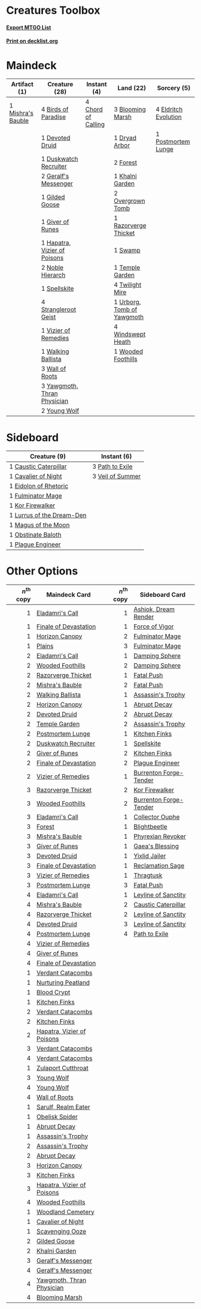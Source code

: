 # Creatures Toolbox

#### [Export MTGO List](../collection/Creatures%20Toolbox/Creatures%20Toolbox.txt)
#### [Print on decklist.org](http://decklist.org/?deckmain=4%09Birds%20of%20Paradise%0A3%09Blooming%20Marsh%0A4%09Chord%20of%20Calling%0A1%09Devoted%20Druid%0A1%09Dryad%20Arbor%0A1%09Duskwatch%20Recruiter%0A4%09Eldritch%20Evolution%0A2%09Forest%0A2%09Geralf's%20Messenger%0A1%09Gilded%20Goose%0A1%09Giver%20of%20Runes%0A1%09Hapatra,%20Vizier%20of%20Poisons%0A1%09Khalni%20Garden%0A1%09Mishra's%20Bauble%0A2%09Noble%20Hierarch%0A2%09Overgrown%20Tomb%0A1%09Postmortem%20Lunge%0A1%09Razorverge%20Thicket%0A1%09Spellskite%0A4%09Strangleroot%20Geist%0A1%09Swamp%0A1%09Temple%20Garden%0A4%09Twilight%20Mire%0A1%09Urborg,%20Tomb%20of%20Yawgmoth%0A1%09Vizier%20of%20Remedies%0A1%09Walking%20Ballista%0A3%09Wall%20of%20Roots%0A4%09Windswept%20Heath%0A1%09Wooded%20Foothills%0A3%09Yawgmoth,%20Thran%20Physician%0A2%09Young%20Wolf&deckside=1%09Caustic%20Caterpillar%0A1%09Cavalier%20of%20Night%0A1%09Eidolon%20of%20Rhetoric%0A1%09Fulminator%20Mage%0A1%09Kor%20Firewalker%0A1%09Lurrus%20of%20the%20Dream-Den%0A1%09Magus%20of%20the%20Moon%0A1%09Obstinate%20Baloth%0A3%09Path%20to%20Exile%0A1%09Plague%20Engineer%0A3%09Veil%20of%20Summer)
# Maindeck

|                                        Artifact (1)                                        |                                             Creature (28)                                             |                                         Instant (4)                                         |                                              Land (22)                                              |                                          Sorcery (5)                                          |
|--------------------------------------------------------------------------------------------|-------------------------------------------------------------------------------------------------------|---------------------------------------------------------------------------------------------|-----------------------------------------------------------------------------------------------------|-----------------------------------------------------------------------------------------------|
|1 [Mishra's Bauble](http://gatherer.wizards.com/Pages/Card/Details.aspx?multiverseid=122122)|4 [Birds of Paradise](http://gatherer.wizards.com/Pages/Card/Details.aspx?multiverseid=129906)         |4 [Chord of Calling](http://gatherer.wizards.com/Pages/Card/Details.aspx?multiverseid=383209)|3 [Blooming Marsh](http://gatherer.wizards.com/Pages/Card/Details.aspx?multiverseid=417816)          |4 [Eldritch Evolution](http://gatherer.wizards.com/Pages/Card/Details.aspx?multiverseid=414456)|
|                                                                                            |1 [Devoted Druid](http://gatherer.wizards.com/Pages/Card/Details.aspx?multiverseid=135500)             |                                                                                             |1 [Dryad Arbor](http://gatherer.wizards.com/Pages/Card/Details.aspx?multiverseid=136196)             |1 [Postmortem Lunge](http://gatherer.wizards.com/Pages/Card/Details.aspx?multiverseid=233054)  |
|                                                                                            |1 [Duskwatch Recruiter](http://gatherer.wizards.com/Pages/Card/Details.aspx?multiverseid=409961)       |                                                                                             |2 [Forest](http://gatherer.wizards.com/Pages/Card/Details.aspx?multiverseid=439860)                  |                                                                                               |
|                                                                                            |2 [Geralf's Messenger](http://gatherer.wizards.com/Pages/Card/Details.aspx?multiverseid=243250)        |                                                                                             |1 [Khalni Garden](http://gatherer.wizards.com/Pages/Card/Details.aspx?multiverseid=220535)           |                                                                                               |
|                                                                                            |1 [Gilded Goose](http://gatherer.wizards.com/Pages/Card/Details.aspx?multiverseid=473122)              |                                                                                             |2 [Overgrown Tomb](http://gatherer.wizards.com/Pages/Card/Details.aspx?multiverseid=405103)          |                                                                                               |
|                                                                                            |1 [Giver of Runes](http://gatherer.wizards.com/Pages/Card/Details.aspx?multiverseid=463962)            |                                                                                             |1 [Razorverge Thicket](http://gatherer.wizards.com/Pages/Card/Details.aspx?multiverseid=209407)      |                                                                                               |
|                                                                                            |1 [Hapatra, Vizier of Poisons](http://gatherer.wizards.com/Pages/Card/Details.aspx?multiverseid=426901)|                                                                                             |1 [Swamp](http://gatherer.wizards.com/Pages/Card/Details.aspx?multiverseid=439858)                   |                                                                                               |
|                                                                                            |2 [Noble Hierarch](http://gatherer.wizards.com/Pages/Card/Details.aspx?multiverseid=179434)            |                                                                                             |1 [Temple Garden](http://gatherer.wizards.com/Pages/Card/Details.aspx?multiverseid=405112)           |                                                                                               |
|                                                                                            |1 [Spellskite](http://gatherer.wizards.com/Pages/Card/Details.aspx?multiverseid=397743)                |                                                                                             |4 [Twilight Mire](http://gatherer.wizards.com/Pages/Card/Details.aspx?multiverseid=442237)           |                                                                                               |
|                                                                                            |4 [Strangleroot Geist](http://gatherer.wizards.com/Pages/Card/Details.aspx?multiverseid=262671)        |                                                                                             |1 [Urborg, Tomb of Yawgmoth](http://gatherer.wizards.com/Pages/Card/Details.aspx?multiverseid=383425)|                                                                                               |
|                                                                                            |1 [Vizier of Remedies](http://gatherer.wizards.com/Pages/Card/Details.aspx?multiverseid=426740)        |                                                                                             |4 [Windswept Heath](http://gatherer.wizards.com/Pages/Card/Details.aspx?multiverseid=405115)         |                                                                                               |
|                                                                                            |1 [Walking Ballista](http://gatherer.wizards.com/Pages/Card/Details.aspx?multiverseid=423848)          |                                                                                             |1 [Wooded Foothills](http://gatherer.wizards.com/Pages/Card/Details.aspx?multiverseid=405116)        |                                                                                               |
|                                                                                            |3 [Wall of Roots](http://gatherer.wizards.com/Pages/Card/Details.aspx?multiverseid=220566)             |                                                                                             |                                                                                                     |                                                                                               |
|                                                                                            |3 [Yawgmoth, Thran Physician](http://gatherer.wizards.com/Pages/Card/Details.aspx?multiverseid=464065) |                                                                                             |                                                                                                     |                                                                                               |
|                                                                                            |2 [Young Wolf](http://gatherer.wizards.com/Pages/Card/Details.aspx?multiverseid=262872)                |                                                                                             |                                                                                                     |                                                                                               |


# Sideboard

|                                            Creature (9)                                            |                                        Instant (6)                                        |
|----------------------------------------------------------------------------------------------------|-------------------------------------------------------------------------------------------|
|1 [Caustic Caterpillar](http://gatherer.wizards.com/Pages/Card/Details.aspx?multiverseid=398409)    |3 [Path to Exile](http://gatherer.wizards.com/Pages/Card/Details.aspx?multiverseid=220511) |
|1 [Cavalier of Night](http://gatherer.wizards.com/Pages/Card/Details.aspx?multiverseid=466848)      |3 [Veil of Summer](http://gatherer.wizards.com/Pages/Card/Details.aspx?multiverseid=466952)|
|1 [Eidolon of Rhetoric](http://gatherer.wizards.com/Pages/Card/Details.aspx?multiverseid=380409)    |                                                                                           |
|1 [Fulminator Mage](http://gatherer.wizards.com/Pages/Card/Details.aspx?multiverseid=397686)        |                                                                                           |
|1 [Kor Firewalker](http://gatherer.wizards.com/Pages/Card/Details.aspx?multiverseid=442010)         |                                                                                           |
|1 [Lurrus of the Dream-Den](http://gatherer.wizards.com/Pages/Card/Details.aspx?multiverseid=479746)|                                                                                           |
|1 [Magus of the Moon](http://gatherer.wizards.com/Pages/Card/Details.aspx?multiverseid=136152)      |                                                                                           |
|1 [Obstinate Baloth](http://gatherer.wizards.com/Pages/Card/Details.aspx?multiverseid=438745)       |                                                                                           |
|1 [Plague Engineer](http://gatherer.wizards.com/Pages/Card/Details.aspx?multiverseid=464049)        |                                                                                           |


# Other Options

|*n*<sup>th</sup> copy|                                            Maindeck Card                                            |*n*<sup>th</sup> copy|                                         Sideboard Card                                          |
|--------------------:|-----------------------------------------------------------------------------------------------------|--------------------:|-------------------------------------------------------------------------------------------------|
|                    1|[Eladamri's Call](http://gatherer.wizards.com/Pages/Card/Details.aspx?multiverseid=442192)           |                    1|[Ashiok, Dream Render](http://gatherer.wizards.com/Pages/Card/Details.aspx?multiverseid=461155)  |
|                    1|[Finale of Devastation](http://gatherer.wizards.com/Pages/Card/Details.aspx?multiverseid=461087)     |                    1|[Force of Vigor](http://gatherer.wizards.com/Pages/Card/Details.aspx?multiverseid=464113)        |
|                    1|[Horizon Canopy](http://gatherer.wizards.com/Pages/Card/Details.aspx?multiverseid=409571)            |                    2|[Fulminator Mage](http://gatherer.wizards.com/Pages/Card/Details.aspx?multiverseid=397686)       |
|                    1|[Plains](http://gatherer.wizards.com/Pages/Card/Details.aspx?multiverseid=439856)                    |                    3|[Fulminator Mage](http://gatherer.wizards.com/Pages/Card/Details.aspx?multiverseid=397686)       |
|                    2|[Eladamri's Call](http://gatherer.wizards.com/Pages/Card/Details.aspx?multiverseid=442192)           |                    1|[Damping Sphere](http://gatherer.wizards.com/Pages/Card/Details.aspx?multiverseid=443101)        |
|                    2|[Wooded Foothills](http://gatherer.wizards.com/Pages/Card/Details.aspx?multiverseid=405116)          |                    2|[Damping Sphere](http://gatherer.wizards.com/Pages/Card/Details.aspx?multiverseid=443101)        |
|                    2|[Razorverge Thicket](http://gatherer.wizards.com/Pages/Card/Details.aspx?multiverseid=209407)        |                    1|[Fatal Push](http://gatherer.wizards.com/Pages/Card/Details.aspx?multiverseid=423724)            |
|                    2|[Mishra's Bauble](http://gatherer.wizards.com/Pages/Card/Details.aspx?multiverseid=122122)           |                    2|[Fatal Push](http://gatherer.wizards.com/Pages/Card/Details.aspx?multiverseid=423724)            |
|                    2|[Walking Ballista](http://gatherer.wizards.com/Pages/Card/Details.aspx?multiverseid=423848)          |                    1|[Assassin's Trophy](http://gatherer.wizards.com/Pages/Card/Details.aspx?multiverseid=452902)     |
|                    2|[Horizon Canopy](http://gatherer.wizards.com/Pages/Card/Details.aspx?multiverseid=409571)            |                    1|[Abrupt Decay](http://gatherer.wizards.com/Pages/Card/Details.aspx?multiverseid=456061)          |
|                    2|[Devoted Druid](http://gatherer.wizards.com/Pages/Card/Details.aspx?multiverseid=135500)             |                    2|[Abrupt Decay](http://gatherer.wizards.com/Pages/Card/Details.aspx?multiverseid=456061)          |
|                    2|[Temple Garden](http://gatherer.wizards.com/Pages/Card/Details.aspx?multiverseid=405112)             |                    2|[Assassin's Trophy](http://gatherer.wizards.com/Pages/Card/Details.aspx?multiverseid=452902)     |
|                    2|[Postmortem Lunge](http://gatherer.wizards.com/Pages/Card/Details.aspx?multiverseid=233054)          |                    1|[Kitchen Finks](http://gatherer.wizards.com/Pages/Card/Details.aspx?multiverseid=370458)         |
|                    2|[Duskwatch Recruiter](http://gatherer.wizards.com/Pages/Card/Details.aspx?multiverseid=409961)       |                    1|[Spellskite](http://gatherer.wizards.com/Pages/Card/Details.aspx?multiverseid=397743)            |
|                    2|[Giver of Runes](http://gatherer.wizards.com/Pages/Card/Details.aspx?multiverseid=463962)            |                    2|[Kitchen Finks](http://gatherer.wizards.com/Pages/Card/Details.aspx?multiverseid=370458)         |
|                    2|[Finale of Devastation](http://gatherer.wizards.com/Pages/Card/Details.aspx?multiverseid=461087)     |                    2|[Plague Engineer](http://gatherer.wizards.com/Pages/Card/Details.aspx?multiverseid=464049)       |
|                    2|[Vizier of Remedies](http://gatherer.wizards.com/Pages/Card/Details.aspx?multiverseid=426740)        |                    1|[Burrenton Forge-Tender](http://gatherer.wizards.com/Pages/Card/Details.aspx?multiverseid=438580)|
|                    3|[Razorverge Thicket](http://gatherer.wizards.com/Pages/Card/Details.aspx?multiverseid=209407)        |                    2|[Kor Firewalker](http://gatherer.wizards.com/Pages/Card/Details.aspx?multiverseid=442010)        |
|                    3|[Wooded Foothills](http://gatherer.wizards.com/Pages/Card/Details.aspx?multiverseid=405116)          |                    2|[Burrenton Forge-Tender](http://gatherer.wizards.com/Pages/Card/Details.aspx?multiverseid=438580)|
|                    3|[Eladamri's Call](http://gatherer.wizards.com/Pages/Card/Details.aspx?multiverseid=442192)           |                    1|[Collector Ouphe](http://gatherer.wizards.com/Pages/Card/Details.aspx?multiverseid=464107)       |
|                    3|[Forest](http://gatherer.wizards.com/Pages/Card/Details.aspx?multiverseid=439860)                    |                    1|[Blightbeetle](http://gatherer.wizards.com/Pages/Card/Details.aspx?multiverseid=466841)          |
|                    3|[Mishra's Bauble](http://gatherer.wizards.com/Pages/Card/Details.aspx?multiverseid=122122)           |                    1|[Phyrexian Revoker](http://gatherer.wizards.com/Pages/Card/Details.aspx?multiverseid=383343)     |
|                    3|[Giver of Runes](http://gatherer.wizards.com/Pages/Card/Details.aspx?multiverseid=463962)            |                    1|[Gaea's Blessing](http://gatherer.wizards.com/Pages/Card/Details.aspx?multiverseid=417433)       |
|                    3|[Devoted Druid](http://gatherer.wizards.com/Pages/Card/Details.aspx?multiverseid=135500)             |                    1|[Yixlid Jailer](http://gatherer.wizards.com/Pages/Card/Details.aspx?multiverseid=130702)         |
|                    3|[Finale of Devastation](http://gatherer.wizards.com/Pages/Card/Details.aspx?multiverseid=461087)     |                    1|[Reclamation Sage](http://gatherer.wizards.com/Pages/Card/Details.aspx?multiverseid=389651)      |
|                    3|[Vizier of Remedies](http://gatherer.wizards.com/Pages/Card/Details.aspx?multiverseid=426740)        |                    1|[Thragtusk](http://gatherer.wizards.com/Pages/Card/Details.aspx?multiverseid=430614)             |
|                    3|[Postmortem Lunge](http://gatherer.wizards.com/Pages/Card/Details.aspx?multiverseid=233054)          |                    3|[Fatal Push](http://gatherer.wizards.com/Pages/Card/Details.aspx?multiverseid=423724)            |
|                    4|[Eladamri's Call](http://gatherer.wizards.com/Pages/Card/Details.aspx?multiverseid=442192)           |                    1|[Leyline of Sanctity](http://gatherer.wizards.com/Pages/Card/Details.aspx?multiverseid=204993)   |
|                    4|[Mishra's Bauble](http://gatherer.wizards.com/Pages/Card/Details.aspx?multiverseid=122122)           |                    2|[Caustic Caterpillar](http://gatherer.wizards.com/Pages/Card/Details.aspx?multiverseid=398409)   |
|                    4|[Razorverge Thicket](http://gatherer.wizards.com/Pages/Card/Details.aspx?multiverseid=209407)        |                    2|[Leyline of Sanctity](http://gatherer.wizards.com/Pages/Card/Details.aspx?multiverseid=204993)   |
|                    4|[Devoted Druid](http://gatherer.wizards.com/Pages/Card/Details.aspx?multiverseid=135500)             |                    3|[Leyline of Sanctity](http://gatherer.wizards.com/Pages/Card/Details.aspx?multiverseid=204993)   |
|                    4|[Postmortem Lunge](http://gatherer.wizards.com/Pages/Card/Details.aspx?multiverseid=233054)          |                    4|[Path to Exile](http://gatherer.wizards.com/Pages/Card/Details.aspx?multiverseid=220511)         |
|                    4|[Vizier of Remedies](http://gatherer.wizards.com/Pages/Card/Details.aspx?multiverseid=426740)        |                     |                                                                                                 |
|                    4|[Giver of Runes](http://gatherer.wizards.com/Pages/Card/Details.aspx?multiverseid=463962)            |                     |                                                                                                 |
|                    4|[Finale of Devastation](http://gatherer.wizards.com/Pages/Card/Details.aspx?multiverseid=461087)     |                     |                                                                                                 |
|                    1|[Verdant Catacombs](http://gatherer.wizards.com/Pages/Card/Details.aspx?multiverseid=405113)         |                     |                                                                                                 |
|                    1|[Nurturing Peatland](http://gatherer.wizards.com/Pages/Card/Details.aspx?multiverseid=464192)        |                     |                                                                                                 |
|                    1|[Blood Crypt](http://gatherer.wizards.com/Pages/Card/Details.aspx?multiverseid=97102)                |                     |                                                                                                 |
|                    1|[Kitchen Finks](http://gatherer.wizards.com/Pages/Card/Details.aspx?multiverseid=370458)             |                     |                                                                                                 |
|                    2|[Verdant Catacombs](http://gatherer.wizards.com/Pages/Card/Details.aspx?multiverseid=405113)         |                     |                                                                                                 |
|                    2|[Kitchen Finks](http://gatherer.wizards.com/Pages/Card/Details.aspx?multiverseid=370458)             |                     |                                                                                                 |
|                    2|[Hapatra, Vizier of Poisons](http://gatherer.wizards.com/Pages/Card/Details.aspx?multiverseid=426901)|                     |                                                                                                 |
|                    3|[Verdant Catacombs](http://gatherer.wizards.com/Pages/Card/Details.aspx?multiverseid=405113)         |                     |                                                                                                 |
|                    4|[Verdant Catacombs](http://gatherer.wizards.com/Pages/Card/Details.aspx?multiverseid=405113)         |                     |                                                                                                 |
|                    1|[Zulaport Cutthroat](http://gatherer.wizards.com/Pages/Card/Details.aspx?multiverseid=442106)        |                     |                                                                                                 |
|                    3|[Young Wolf](http://gatherer.wizards.com/Pages/Card/Details.aspx?multiverseid=262872)                |                     |                                                                                                 |
|                    4|[Young Wolf](http://gatherer.wizards.com/Pages/Card/Details.aspx?multiverseid=262872)                |                     |                                                                                                 |
|                    4|[Wall of Roots](http://gatherer.wizards.com/Pages/Card/Details.aspx?multiverseid=220566)             |                     |                                                                                                 |
|                    1|[Sarulf, Realm Eater](http://gatherer.wizards.com/Pages/Card/Details.aspx?multiverseid=503844)       |                     |                                                                                                 |
|                    1|[Obelisk Spider](http://gatherer.wizards.com/Pages/Card/Details.aspx?multiverseid=430830)            |                     |                                                                                                 |
|                    1|[Abrupt Decay](http://gatherer.wizards.com/Pages/Card/Details.aspx?multiverseid=456061)              |                     |                                                                                                 |
|                    1|[Assassin's Trophy](http://gatherer.wizards.com/Pages/Card/Details.aspx?multiverseid=452902)         |                     |                                                                                                 |
|                    2|[Assassin's Trophy](http://gatherer.wizards.com/Pages/Card/Details.aspx?multiverseid=452902)         |                     |                                                                                                 |
|                    2|[Abrupt Decay](http://gatherer.wizards.com/Pages/Card/Details.aspx?multiverseid=456061)              |                     |                                                                                                 |
|                    3|[Horizon Canopy](http://gatherer.wizards.com/Pages/Card/Details.aspx?multiverseid=409571)            |                     |                                                                                                 |
|                    3|[Kitchen Finks](http://gatherer.wizards.com/Pages/Card/Details.aspx?multiverseid=370458)             |                     |                                                                                                 |
|                    3|[Hapatra, Vizier of Poisons](http://gatherer.wizards.com/Pages/Card/Details.aspx?multiverseid=426901)|                     |                                                                                                 |
|                    4|[Wooded Foothills](http://gatherer.wizards.com/Pages/Card/Details.aspx?multiverseid=405116)          |                     |                                                                                                 |
|                    1|[Woodland Cemetery](http://gatherer.wizards.com/Pages/Card/Details.aspx?multiverseid=443136)         |                     |                                                                                                 |
|                    1|[Cavalier of Night](http://gatherer.wizards.com/Pages/Card/Details.aspx?multiverseid=466848)         |                     |                                                                                                 |
|                    1|[Scavenging Ooze](http://gatherer.wizards.com/Pages/Card/Details.aspx?multiverseid=420783)           |                     |                                                                                                 |
|                    2|[Gilded Goose](http://gatherer.wizards.com/Pages/Card/Details.aspx?multiverseid=473122)              |                     |                                                                                                 |
|                    2|[Khalni Garden](http://gatherer.wizards.com/Pages/Card/Details.aspx?multiverseid=220535)             |                     |                                                                                                 |
|                    3|[Geralf's Messenger](http://gatherer.wizards.com/Pages/Card/Details.aspx?multiverseid=243250)        |                     |                                                                                                 |
|                    4|[Geralf's Messenger](http://gatherer.wizards.com/Pages/Card/Details.aspx?multiverseid=243250)        |                     |                                                                                                 |
|                    4|[Yawgmoth, Thran Physician](http://gatherer.wizards.com/Pages/Card/Details.aspx?multiverseid=464065) |                     |                                                                                                 |
|                    4|[Blooming Marsh](http://gatherer.wizards.com/Pages/Card/Details.aspx?multiverseid=417816)            |                     |                                                                                                 |

